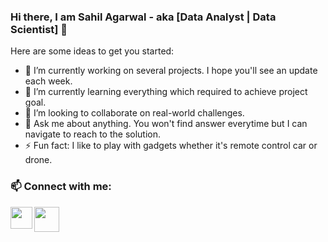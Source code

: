 ### Hi there, I am Sahil Agarwal - aka [Data Analyst | Data Scientist] 👋

<!-- 🤔 I’m looking for help with thinking......
**agarwalsahil2013/agarwalsahil2013** is a ✨ _special_ ✨ repository because its `README.md` (this file) appears on your GitHub profile. - 📫 -->

Here are some ideas to get you started:

- 🔭 I’m currently working on several projects. I hope you'll see an update each week.
- 🌱 I’m currently learning everything which required to achieve project goal. 
- 👯 I’m looking to collaborate on real-world challenges.
- 💬 Ask me about anything. You won't find answer everytime but I can navigate to reach to the solution.
- ⚡ Fun fact: I like to play with gadgets whether it's remote control car or drone. 

### 📫 Connect with me:
<a href="https://www.linkedin.com/in/sahil-agarwal-"><img align="left" width="35px" src="https://cdn.icon-icons.com/icons2/2428/PNG/512/linkedin_black_logo_icon_147114.png" /></a>
<a href="https://www.linkedin.com/in/sahil-agarwal-"><img align="left" width="40px" src="https://i1.wp.com/scrapyardexhibit.org/wp-content/uploads/2019/10/instagram-icon-black-and-white-png-7.png?fit=512%2C512" /></a>


